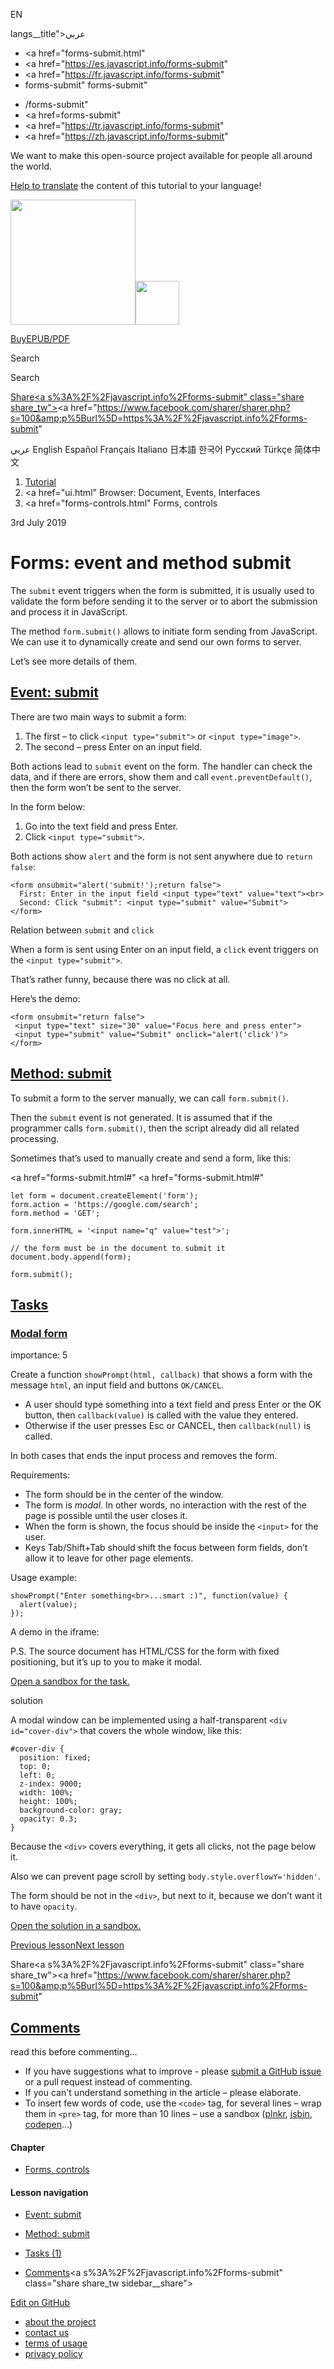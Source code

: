 EN

langs\_\_title">عربي</span></a>

- <a href="forms-submit.html"
- <a href="https://es.javascript.info/forms-submit"
- <a href="https://fr.javascript.info/forms-submit"
- forms-submit"
  forms-submit"

<!-- -->

- /forms-submit"
- <a href=forms-submit"
- <a href="https://tr.javascript.info/forms-submit"
- <a href="https://zh.javascript.info/forms-submit"

We want to make this open-source project available for people all around the world.

[Help to translate](translate.html) the content of this tutorial to your language!

<a href="index.html" class="sitetoolbar__link sitetoolbar__link_logo"><img src="img/sitetoolbar__logo_en.svg" class="sitetoolbar__logo sitetoolbar__logo_normal" width="200" /><img src="img/sitetoolbar__logo_small_en.svg" class="sitetoolbar__logo sitetoolbar__logo_small" width="70" /></a>

<a href="ebook.html" class="buy-book-button"><span class="buy-book-button__extra-text">Buy</span>EPUB/PDF</a>

Search

Search

<a href="tutorial/map.html" class="map">

<span class="share-icons__title">Share</span><a s%3A%2F%2Fjavascript.info%2Fforms-submit" class="share share_tw"></a><a href="https://www.facebook.com/sharer/sharer.php?s=100&amp;p%5Burl%5D=https%3A%2F%2Fjavascript.info%2Fforms-submit" </a>

عربي English Español Français Italiano 日本語 한국어 Русский Türkçe 简体中文

1.  <a href="index.html" class="breadcrumbs__link"><span class="breadcrumbs__hidden-text">Tutorial</span></a>
2.  <span id="breadcrumb-1"><a href="ui.html" Browser: Document, Events, Interfaces</span></a></span>
3.  <span id="breadcrumb-2"><a href="forms-controls.html" Forms, controls</span></a></span>

3rd July 2019

# Forms: event and method submit

The `submit` event triggers when the form is submitted, it is usually used to validate the form before sending it to the server or to abort the submission and process it in JavaScript.

The method `form.submit()` allows to initiate form sending from JavaScript. We can use it to dynamically create and send our own forms to server.

Let’s see more details of them.

## <a href="forms-submit.html#event-submit" id="event-submit" class="main__anchor">Event: submit</a>

There are two main ways to submit a form:

1.  The first – to click `<input type="submit">` or `<input type="image">`.
2.  The second – press Enter on an input field.

Both actions lead to `submit` event on the form. The handler can check the data, and if there are errors, show them and call `event.preventDefault()`, then the form won’t be sent to the server.

In the form below:

1.  Go into the text field and press Enter.
2.  Click `<input type="submit">`.

Both actions show `alert` and the form is not sent anywhere due to `return false`:

    <form onsubmit="alert('submit!');return false">
      First: Enter in the input field <input type="text" value="text"><br>
      Second: Click "submit": <input type="submit" value="Submit">
    </form>

<span class="important__type">Relation between `submit` and `click`</span>

When a form is sent using Enter on an input field, a `click` event triggers on the `<input type="submit">`.

That’s rather funny, because there was no click at all.

Here’s the demo:

    <form onsubmit="return false">
     <input type="text" size="30" value="Focus here and press enter">
     <input type="submit" value="Submit" onclick="alert('click')">
    </form>

## <a href="forms-submit.html#method-submit" id="method-submit" class="main__anchor">Method: submit</a>

To submit a form to the server manually, we can call `form.submit()`.

Then the `submit` event is not generated. It is assumed that if the programmer calls `form.submit()`, then the script already did all related processing.

Sometimes that’s used to manually create and send a form, like this:

<a href="forms-submit.html#"
<a href="forms-submit.html#"

    let form = document.createElement('form');
    form.action = 'https://google.com/search';
    form.method = 'GET';

    form.innerHTML = '<input name="q" value="test">';

    // the form must be in the document to submit it
    document.body.append(form);

    form.submit();

## <a href="forms-submit.html#tasks" class="tasks__title-anchor main__anchor main__anchor main__anchor_noicon">Tasks</a>

### <a href="forms-submit.html#modal-form" id="modal-form" class="main__anchor">Modal form</a>

<a href="task/modal-dialog.html" class="task__open-link"></a>

<span class="task__importance" title="How important is the task, from 1 to 5">importance: 5</span>

Create a function `showPrompt(html, callback)` that shows a form with the message `html`, an input field and buttons `OK/CANCEL`.

- A user should type something into a text field and press Enter or the OK button, then `callback(value)` is called with the value they entered.
- Otherwise if the user presses Esc or CANCEL, then `callback(null)` is called.

In both cases that ends the input process and removes the form.

Requirements:

- The form should be in the center of the window.
- The form is _modal_. In other words, no interaction with the rest of the page is possible until the user closes it.
- When the form is shown, the focus should be inside the `<input>` for the user.
- Keys Tab/Shift<span class="shortcut__plus">+</span>Tab should shift the focus between form fields, don’t allow it to leave for other page elements.

Usage example:

    showPrompt("Enter something<br>...smart :)", function(value) {
      alert(value);
    });

A demo in the iframe:

P.S. The source document has HTML/CSS for the form with fixed positioning, but it’s up to you to make it modal.

[Open a sandbox for the task.](https://plnkr.co/edit/uZtz29nBZSMuAixB?p=preview)

solution

A modal window can be implemented using a half-transparent `<div id="cover-div">` that covers the whole window, like this:

    #cover-div {
      position: fixed;
      top: 0;
      left: 0;
      z-index: 9000;
      width: 100%;
      height: 100%;
      background-color: gray;
      opacity: 0.3;
    }

Because the `<div>` covers everything, it gets all clicks, not the page below it.

Also we can prevent page scroll by setting `body.style.overflowY='hidden'`.

The form should be not in the `<div>`, but next to it, because we don’t want it to have `opacity`.

[Open the solution in a sandbox.](https://plnkr.co/edit/RYj0BZzi9FSEyTy0?p=preview)

<a href="events-change-input.html" class="page__nav page__nav_prev"><span class="page__nav-text"><span class="page__nav-text-shortcut"></span></span><span class="page__nav-text-alternate">Previous lesson</span></a><a href="loading.html" class="page__nav page__nav_next"><span class="page__nav-text"><span class="page__nav-text-shortcut"></span></span><span class="page__nav-text-alternate">Next lesson</span></a>

<span class="share-icons__title">Share</span><a s%3A%2F%2Fjavascript.info%2Fforms-submit" class="share share_tw"></a><a href="https://www.facebook.com/sharer/sharer.php?s=100&amp;p%5Burl%5D=https%3A%2F%2Fjavascript.info%2Fforms-submit" </a>

<a href="tutorial/map.html" class="map">

## <a href="forms-submit.html#comments" id="comments">Comments</a>

<span class="comments__read-before-link">read this before commenting…</span>

- If you have suggestions what to improve - please [submit a GitHub issue](https://github.com/javascript-tutorial/en.javascript.info/issues/new) or a pull request instead of commenting.
- If you can't understand something in the article – please elaborate.
- To insert few words of code, use the `<code>` tag, for several lines – wrap them in `<pre>` tag, for more than 10 lines – use a sandbox ([plnkr](https://plnkr.co/edit/?p=preview), [jsbin](https://jsbin.com), [codepen](http://codepen.io)…)

<a href="tutorial/map.html" class="map"></a>

#### Chapter

- <a href="forms-controls.html" class="sidebar__link">Forms, controls</a>

#### Lesson navigation

- <a href="forms-submit.html#event-submit" class="sidebar__link">Event: submit</a>
- <a href="forms-submit.html#method-submit" class="sidebar__link">Method: submit</a>

- <a href="forms-submit.html#tasks" class="sidebar__link">Tasks (1)</a>
- <a href="forms-submit.html#comments" class="sidebar__link">Comments</a><a s%3A%2F%2Fjavascript.info%2Fforms-submit" class="share share_tw sidebar__share"></a><a href="https://www.facebook.com/sharer/sharer.php?s=100&amp;p%5Burl%5D=https%3A%2F%2Fjavascript.info%2Fforms-submit" class="share share_fb sidebar__share"></a>

<a href="https://github.com/javascript-tutorial/en.javascript.info/blob/master/2-ui/4-forms-controls/4-forms-submit" class="sidebar__link">Edit on GitHub</a>

- <a href="about.html" class="page-footer__link">about the project</a>
- <a href="about.html#contact-us" class="page-footer__link">contact us</a>
- <a href="terms.html" class="page-footer__link">terms of usage</a>
- <a href="privacy.html" class="page-footer__link">privacy policy</a>
